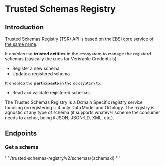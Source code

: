 # Trusted Schemas Registry

## Introduction

Trusted Schemas Registry (TSR) API is based on the [EBSI core service of the same name](https://api-pilot.ebsi.eu/docs/apis/trusted-schemas-registry/latest#/).

It enables the **trusted entities** in the ecosystem to manage the registerd schemas (basically the ones for Veriviable Credentials):

- Register a new schema
- Update a registered schema

It enables the **participants** in the ecosystem to:

- Read and validate registered schemas

The Trusted Schemas Registry is a Domain Specific registry service focusing on registering in it only Data Model and Ontology. The registry is agnostic of any type of schema (it supports whatever scheme the consumer needs to anchor, being it JSON, JSON-LD, XML, etc.).

## Endpoints

### Get a schema

'''
/trusted-schemas-registry/v2/schemas/{schemaId}
'''

